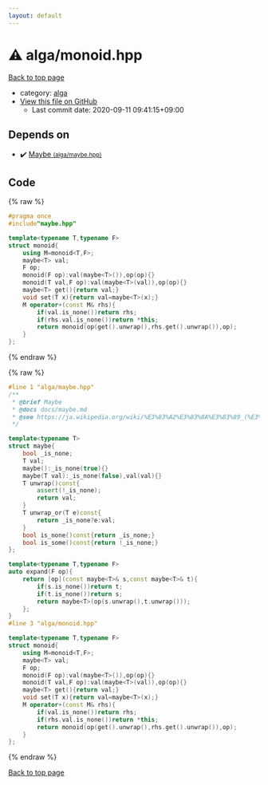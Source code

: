 ```yaml
---
layout: default
---
```


<!-- mathjax config similar to math.stackexchange -->
<script type="text/javascript" async
  src="https://cdnjs.cloudflare.com/ajax/libs/mathjax/2.7.5/MathJax.js?config=TeX-MML-AM_CHTML">
</script>
<script type="text/x-mathjax-config">
  MathJax.Hub.Config({
    TeX: { equationNumbers: { autoNumber: "AMS" }},
    tex2jax: {
      inlineMath: [ ['$','$'] ],
      processEscapes: true
    },
    "HTML-CSS": { matchFontHeight: false },
    displayAlign: "left",
    displayIndent: "2em"
  });
</script>

<script type="text/javascript" src="https://cdnjs.cloudflare.com/ajax/libs/jquery/3.4.1/jquery.min.js"></script>
<script src="https://cdn.jsdelivr.net/npm/jquery-balloon-js@1.1.2/jquery.balloon.min.js" integrity="sha256-ZEYs9VrgAeNuPvs15E39OsyOJaIkXEEt10fzxJ20+2I=" crossorigin="anonymous"></script>
<script type="text/javascript" src="../../assets/js/copy-button.js"></script>
<link rel="stylesheet" href="../../assets/css/copy-button.css" />


# :warning: alga/monoid.hpp

<a href="../../index.html">Back to top page</a>

* category: <a href="../../index.html#e6f47b8acce0ca7627e3018b3efad838">alga</a>
* <a href="{{ site.github.repository_url }}/blob/master/alga/monoid.hpp">View this file on GitHub</a>
    - Last commit date: 2020-09-11 09:41:15+09:00




## Depends on

* :heavy_check_mark: <a href="maybe.hpp.html">Maybe <small>(alga/maybe.hpp)</small></a>


## Code

<a id="unbundled"></a>
{% raw %}
```cpp
#pragma once
#include"maybe.hpp"

template<typename T,typename F>
struct monoid{
    using M=monoid<T,F>;
    maybe<T> val;
    F op;
    monoid(F op):val(maybe<T>()),op(op){}
    monoid(T val,F op):val(maybe<T>(val)),op(op){}
    maybe<T> get(){return val;}
    void set(T x){return val=maybe<T>(x);}
    M operator+(const M& rhs){
        if(val.is_none())return rhs;
        if(rhs.val.is_none())return *this;
        return monoid(op(get().unwrap(),rhs.get().unwrap()),op);
    }
};
```
{% endraw %}

<a id="bundled"></a>
{% raw %}
```cpp
#line 1 "alga/maybe.hpp"
/**
 * @brief Maybe
 * @docs docs/maybe.md
 * @see https://ja.wikipedia.org/wiki/%E3%83%A2%E3%83%8A%E3%83%89_(%E3%83%97%E3%83%AD%E3%82%B0%E3%83%A9%E3%83%9F%E3%83%B3%E3%82%B0)#Maybe%E3%83%A2%E3%83%8A%E3%83%89
 */

template<typename T>
struct maybe{
    bool _is_none;
    T val;
    maybe():_is_none(true){}
    maybe(T val):_is_none(false),val(val){}
    T unwrap()const{
        assert(!_is_none);
        return val;
    }
    T unwrap_or(T e)const{
        return _is_none?e:val;
    }
    bool is_none()const{return _is_none;}
    bool is_some()const{return !_is_none;}
};

template<typename T,typename F>
auto expand(F op){
    return [op](const maybe<T>& s,const maybe<T>& t){
        if(s.is_none())return t;
        if(t.is_none())return s;
        return maybe<T>(op(s.unwrap(),t.unwrap()));
    };
}
#line 3 "alga/monoid.hpp"

template<typename T,typename F>
struct monoid{
    using M=monoid<T,F>;
    maybe<T> val;
    F op;
    monoid(F op):val(maybe<T>()),op(op){}
    monoid(T val,F op):val(maybe<T>(val)),op(op){}
    maybe<T> get(){return val;}
    void set(T x){return val=maybe<T>(x);}
    M operator+(const M& rhs){
        if(val.is_none())return rhs;
        if(rhs.val.is_none())return *this;
        return monoid(op(get().unwrap(),rhs.get().unwrap()),op);
    }
};

```
{% endraw %}

<a href="../../index.html">Back to top page</a>

